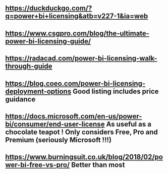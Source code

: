 https://duckduckgo.com/?q=power+bi+licensing&atb=v227-1&ia=web
---
https://www.csgpro.com/blog/the-ultimate-power-bi-licensing-guide/
---
https://radacad.com/power-bi-licensing-walk-through-guide
---
https://blog.coeo.com/power-bi-licensing-deployment-options
Good listing includes price guidance
---
https://docs.microsoft.com/en-us/power-bi/consumer/end-user-license
As useful as a chocolate teapot !
Only considers Free, Pro and Premium (seriously Microsoft !!!)
--
https://www.burningsuit.co.uk/blog/2018/02/power-bi-free-vs-pro/
Better than most
---
